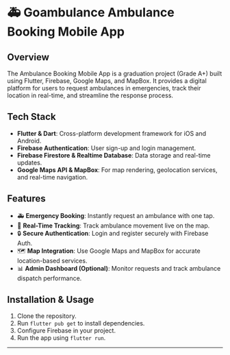 # 🚑 Goambulance Ambulance Booking Mobile App

## Overview
The Ambulance Booking Mobile App is a graduation project (Grade A+) built using Flutter, Firebase, Google Maps, and MapBox. It provides a digital platform for users to request ambulances in emergencies, track their location in real-time, and streamline the response process.

## Tech Stack
- **Flutter & Dart**: Cross-platform development framework for iOS and Android.
- **Firebase Authentication**: User sign-up and login management.
- **Firebase Firestore & Realtime Database**: Data storage and real-time updates.
- **Google Maps API & MapBox**: For map rendering, geolocation services, and real-time navigation.

## Features
- 🚑 **Emergency Booking**: Instantly request an ambulance with one tap.
- 📍 **Real-Time Tracking**: Track ambulance movement live on the map.
- 🔒 **Secure Authentication**: Login and register securely with Firebase Auth.
- 🗺️ **Map Integration**: Use Google Maps and MapBox for accurate location-based services.
- 📊 **Admin Dashboard (Optional)**: Monitor requests and track ambulance dispatch performance.

## Installation & Usage
1. Clone the repository.
2. Run `flutter pub get` to install dependencies.
3. Configure Firebase in your project.
4. Run the app using `flutter run`.

---
